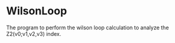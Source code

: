 # WilsonLoop
The program to perform the wilson loop calculation to analyze the Z2(v0;v1,v2,v3) index. 
